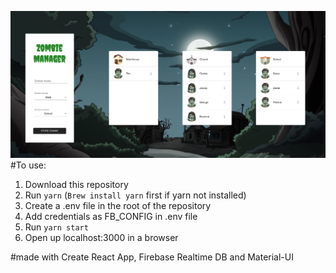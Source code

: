 ![Dashboard Image](./public/assets/dashboard.png)
#To use:

1. Download this repository
2. Run `yarn` (`Brew install yarn` first if yarn not installed)
3. Create a .env file in the root of the repository
4. Add credentials as FB_CONFIG in .env file
3. Run `yarn start`
4. Open up localhost:3000 in a browser

#made with Create React App, Firebase Realtime DB and Material-UI
